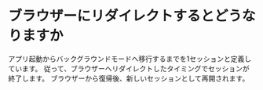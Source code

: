 # ブラウザーにリダイレクトするとどうなりますか

アプリ起動からバックグラウンドモードへ移行するまでを1セッションと定義しています。
従って、ブラウザーへリダイレクトしたタイミングでセッションが終了します。
ブラウザーから復帰後、新しいセッションとして再開されます。
